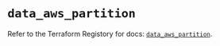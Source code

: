 # `data_aws_partition`

Refer to the Terraform Registory for docs: [`data_aws_partition`](https://registry.terraform.io/providers/hashicorp/aws/5.9.0/docs/data-sources/partition).
